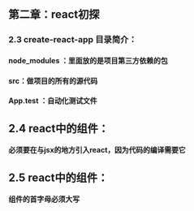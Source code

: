 ## 第二章：react初探

### 2.3 create-react-app 目录简介：

#### node_modules ：里面放的是项目第三方依赖的包

#### src：做项目的所有的源代码

#### App.test ：自动化测试文件

## 2.4 react中的组件：

**必须要在与jsx的地方引入react，因为代码的编译需要它**

## 2.5 react中的组件：

**组件的首字母必须大写**